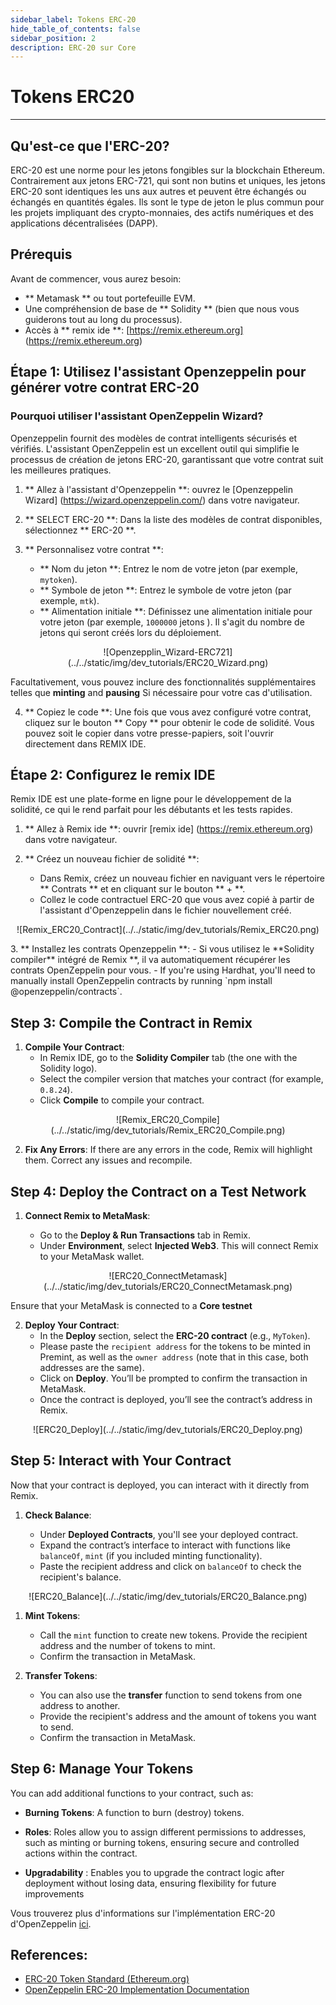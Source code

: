 ```yaml
---
sidebar_label: Tokens ERC-20
hide_table_of_contents: false
sidebar_position: 2
description: ERC-20 sur Core
---
```


# Tokens ERC20

---

## Qu'est-ce que l'ERC-20?

ERC-20 est une norme pour les jetons fongibles sur la blockchain Ethereum. Contrairement aux jetons ERC-721, qui sont non butins et uniques, les jetons ERC-20 sont identiques les uns aux autres et peuvent être échangés ou échangés en quantités égales. Ils sont le type de jeton le plus commun pour les projets impliquant des crypto-monnaies, des actifs numériques et des applications décentralisées (DAPP).

## Prérequis

Avant de commencer, vous aurez besoin:

- \*\* Metamask \*\* ou tout portefeuille EVM.
- Une compréhension de base de \*\* Solidity \*\* (bien que nous vous guiderons tout au long du processus).
- Accès à \*\* remix ide \*\*: [https://remix.ethereum.org] (https://remix.ethereum.org)

## Étape 1: Utilisez l'assistant Openzeppelin pour générer votre contrat ERC-20

### Pourquoi utiliser l'assistant OpenZeppelin Wizard?

Openzeppelin fournit des modèles de contrat intelligents sécurisés et vérifiés. L'assistant OpenZeppelin est un excellent outil qui simplifie le processus de création de jetons ERC-20, garantissant que votre contrat suit les meilleures pratiques.

1. \*\* Allez à l'assistant d'Openzeppelin \*\*: ouvrez le [Openzeppelin Wizard] (https://wizard.openzeppelin.com/) dans votre navigateur.
2. \*\* SELECT ERC-20 \*\*: Dans la liste des modèles de contrat disponibles, sélectionnez \*\* ERC-20 \*\*.
3. \*\* Personnalisez votre contrat \*\*:

   - \*\* Nom du jeton \*\*: Entrez le nom de votre jeton (par exemple, `mytoken`).
   - \*\* Symbole de jeton \*\*: Entrez le symbole de votre jeton (par exemple, `mtk`).
   - \*\* Alimentation initiale \*\*: Définissez une alimentation initiale pour votre jeton (par exemple, `1000000` jetons ). Il s'agit du nombre de jetons qui seront créés lors du déploiement.

<p align="center">![Openzepplin_Wizard-ERC721](../../static/img/dev_tutorials/ERC20_Wizard.png)</p>

Facultativement, vous pouvez inclure des fonctionnalités supplémentaires telles que **minting** and **pausing** Si nécessaire pour votre cas d'utilisation.

4. \*\* Copiez le code \*\*: Une fois que vous avez configuré votre contrat, cliquez sur le bouton \*\* Copy \*\* pour obtenir le code de solidité. Vous pouvez soit le copier dans votre presse-papiers, soit l'ouvrir directement dans REMIX IDE.

## Étape 2: Configurez le remix IDE

Remix IDE est une plate-forme en ligne pour le développement de la solidité, ce qui le rend parfait pour les débutants et les tests rapides.

1. \*\* Allez à Remix ide \*\*: ouvrir [remix ide] (https://remix.ethereum.org) dans votre navigateur.
2. \*\* Créez un nouveau fichier de solidité \*\*:

   - Dans Remix, créez un nouveau fichier en naviguant vers le répertoire \*\* Contrats \*\* et en cliquant sur le bouton \*\* + \*\*.
   - Collez le code contractuel ERC-20 que vous avez copié à partir de l'assistant d'Openzeppelin dans le fichier nouvellement créé.

<p align="center">![Remix_ERC20_Contract](../../static/img/dev_tutorials/Remix_ERC20.png)</p>
3. ** Installez les contrats Openzeppelin **: 
- Si vous utilisez le **Solidity compiler** intégré de Remix **, il va automatiquement récupérer les contrats OpenZeppelin pour vous.
   - If you're using Hardhat, you'll need to manually install OpenZeppelin contracts by running `npm install @openzeppelin/contracts`.

## Step 3: Compile the Contract in Remix

1. **Compile Your Contract**:
   - In Remix IDE, go to the **Solidity Compiler** tab (the one with the Solidity logo).
   - Select the compiler version that matches your contract (for example, `0.8.24`).
   - Click **Compile** to compile your contract.

<p align="center">
![Remix_ERC20_Compile](../../static/img/dev_tutorials/Remix_ERC20_Compile.png)
</p>

2. **Fix Any Errors**: If there are any errors in the code, Remix will highlight them. Correct any issues and recompile.

## Step 4: Deploy the Contract on a Test Network

1. **Connect Remix to MetaMask**:

   - Go to the **Deploy & Run Transactions** tab in Remix.
   - Under **Environment**, select **Injected Web3**. This will connect Remix to your MetaMask wallet.

<p align="center">
![ERC20_ConnectMetamask](../../static/img/dev_tutorials/ERC20_ConnectMetamask.png)
</p>

Ensure that your MetaMask is connected to a **Core testnet**

2. **Deploy Your Contract**:
   - In the **Deploy** section, select the **ERC-20 contract** (e.g., `MyToken`).
   - Please paste the `recipient address` for the tokens to be minted in Premint, as well as the `owner address` (note that in this case, both addresses are the same).
   - Click on **Deploy**. You’ll be prompted to confirm the transaction in MetaMask.
   - Once the contract is deployed, you’ll see the contract’s address in Remix.

<p align="center">
![ERC20_Deploy](../../static/img/dev_tutorials/ERC20_Deploy.png)
</p>

## Step 5: Interact with Your Contract

Now that your contract is deployed, you can interact with it directly from Remix.

1. **Check Balance**:

   - Under **Deployed Contracts**, you'll see your deployed contract.
   - Expand the contract’s interface to interact with functions like `balanceOf`, `mint` (if you included minting functionality).
   - Paste the recipient address and click on `balanceOf` to check the recipient's balance.

<p align="center">
![ERC20_Balance](../../static/img/dev_tutorials/ERC20_Balance.png)
</p>

1. **Mint Tokens**:

   - Call the `mint` function to create new tokens. Provide the recipient address and the number of tokens to mint.
   - Confirm the transaction in MetaMask.

2. **Transfer Tokens**:
   - You can also use the **transfer** function to send tokens from one address to another.
   - Provide the recipient's address and the amount of tokens you want to send.
   - Confirm the transaction in MetaMask.

## Step 6: Manage Your Tokens

You can add additional functions to your contract, such as:

- **Burning Tokens**: A function to burn (destroy) tokens.

- **Roles**: Roles allow you to assign different permissions to addresses, such as minting or burning tokens, ensuring secure and controlled actions within the contract.

- **Upgradability** : Enables you to upgrade the contract logic after deployment without losing data, ensuring flexibility for future improvements

Vous trouverez plus d'informations sur l'implémentation ERC-20 d'OpenZeppelin [ici](https://docs.openzeppelin.com/contracts/4.x/erc20).

## References:

- [ERC-20 Token Standard (Ethereum.org)](https://ethereum.org/en/developers/docs/standards/tokens/erc-20/)
- [OpenZeppelin ERC-20 Implementation Documentation](https://docs.openzeppelin.com/contracts/4.x/erc20)
